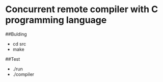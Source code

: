 # Concurrent remote compiler with C programming language

##Bulding
  - cd src
  - make
 
 ##Test
  - ./run
  - ./compiler
